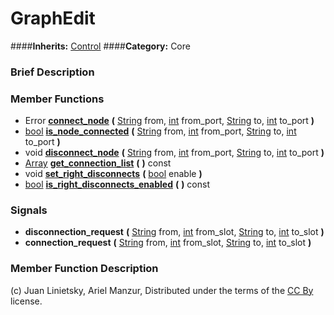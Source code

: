 #  GraphEdit  
####**Inherits:** [Control](class_control)
####**Category:** Core

###  Brief Description  


###  Member Functions 
  * Error  **[connect&#95;node](#connect_node)**  **(** [String](class_string) from, [int](class_int) from_port, [String](class_string) to, [int](class_int) to_port  **)**
  * [bool](class_bool)  **[is&#95;node&#95;connected](#is_node_connected)**  **(** [String](class_string) from, [int](class_int) from_port, [String](class_string) to, [int](class_int) to_port  **)**
  * void  **[disconnect&#95;node](#disconnect_node)**  **(** [String](class_string) from, [int](class_int) from_port, [String](class_string) to, [int](class_int) to_port  **)**
  * [Array](class_array)  **[get&#95;connection&#95;list](#get_connection_list)**  **(** **)** const
  * void  **[set&#95;right&#95;disconnects](#set_right_disconnects)**  **(** [bool](class_bool) enable  **)**
  * [bool](class_bool)  **[is&#95;right&#95;disconnects&#95;enabled](#is_right_disconnects_enabled)**  **(** **)** const

###  Signals  
  *  **disconnection&#95;request**  **(** [String](class_string) from, [int](class_int) from_slot, [String](class_string) to, [int](class_int) to_slot  **)**
  *  **connection&#95;request**  **(** [String](class_string) from, [int](class_int) from_slot, [String](class_string) to, [int](class_int) to_slot  **)**

###  Member Function Description  


(c) Juan Linietsky, Ariel Manzur, Distributed under the terms of the [CC By](https://creativecommons.org/licenses/by/3.0/legalcode) license.
